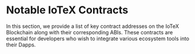 # Notable IoTeX Contracts

In this section, we provide a list of key contract addresses on the IoTeX Blockchain along with their corresponding ABIs. These contracts are essential for developers who wish to integrate various ecosystem tools into their Dapps.
